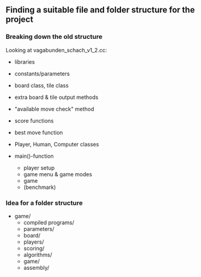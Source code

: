 ## Finding a suitable file and folder structure for the project

### Breaking down the old structure
Looking at vagabunden_schach_v1_2.cc:

* libraries
* constants/parameters

* board class, tile class
* extra board & tile output methods

* "available move check" method
* score functions
* best move function

* Player, Human, Computer classes

* main()-function
    * player setup
    * game menu & game modes
    * game
    * (benchmark)


    
### Idea for a folder structure

* game/
    * compiled programs/
    * parameters/
    * board/
    * players/
    * scoring/
    * algorithms/
    * game/
    * assembly/

